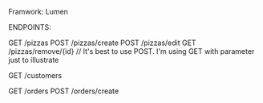 Framwork: Lumen

ENDPOINTS:

GET /pizzas
POST /pizzas/create
POST /pizzas/edit
GET /pizzas/remove/{id} // It's best to use POST. I'm using GET with parameter just to illustrate

GET /customers

GET /orders
POST /orders/create